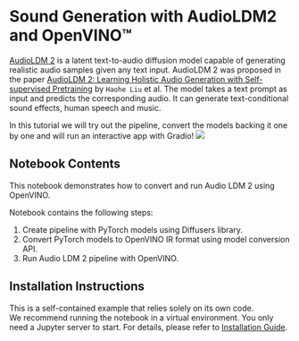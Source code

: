 # Sound Generation with AudioLDM2 and OpenVINO™

[AudioLDM 2](https://huggingface.co/cvssp/audioldm2) is a latent text-to-audio diffusion model capable of generating realistic audio samples given any text input.
AudioLDM 2 was proposed in the paper [AudioLDM 2: Learning Holistic Audio Generation with Self-supervised Pretraining](https://arxiv.org/abs/2308.05734) by `Haohe Liu` et al.
The model takes a text prompt as input and predicts the corresponding audio. It can generate text-conditional sound effects, human speech and music.

In this tutorial we will try out the pipeline, convert the models backing it one by one and will run an interactive app with Gradio!
![](https://github.com/openvinotoolkit/openvino_notebooks/assets/76463150/c93a0f86-d9cf-4bd1-93b9-e27532170d75)


## Notebook Contents

This notebook demonstrates how to convert and run Audio LDM 2 using OpenVINO.

Notebook contains the following steps:
1. Create pipeline with PyTorch models using Diffusers library.
2. Convert PyTorch models to OpenVINO IR format using model conversion API.
3. Run Audio LDM 2 pipeline with OpenVINO.

## Installation Instructions

This is a self-contained example that relies solely on its own code.</br>
We recommend running the notebook in a virtual environment. You only need a Jupyter server to start.
For details, please refer to [Installation Guide](../../README.md).
